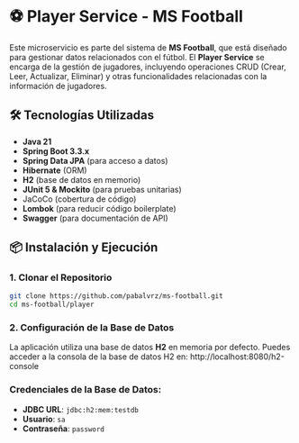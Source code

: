 # ⚽ Player Service - MS Football

Este microservicio es parte del sistema de **MS Football**, que está diseñado para gestionar datos relacionados con el fútbol. El **Player Service** se encarga de la gestión de jugadores, incluyendo operaciones CRUD (Crear, Leer, Actualizar, Eliminar) y otras funcionalidades relacionadas con la información de jugadores.

## 🛠️ Tecnologías Utilizadas

- **Java 21**
- **Spring Boot 3.3.x**
- **Spring Data JPA** (para acceso a datos)
- **Hibernate** (ORM)
- **H2** (base de datos en memorio)
- **JUnit 5 & Mockito** (para pruebas unitarias)
- JaCoCo (cobertura de código)
- **Lombok** (para reducir código boilerplate)
- **Swagger** (para documentación de API)

## 📦 Instalación y Ejecución

### 1. Clonar el Repositorio

```bash
git clone https://github.com/pabalvrz/ms-football.git
cd ms-football/player
```

### 2. Configuración de la Base de Datos
La aplicación utiliza una base de datos **H2** en memoria por defecto. Puedes acceder a la consola de la base de datos H2 en: http://localhost:8080/h2-console

### Credenciales de la Base de Datos:

- **JDBC URL**: `jdbc:h2:mem:testdb`
- **Usuario**: `sa`
- **Contraseña**: `password`
